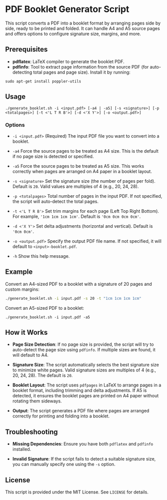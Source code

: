 # PDF Booklet Generator Script

This script converts a PDF into a booklet format by arranging pages side by side, ready to be printed and folded. It can handle A4 and A5 source pages and offers options to configure signature size, margins, and more.

## Prerequisites

- **pdflatex**: LaTeX compiler to generate the booklet PDF.
- **pdfinfo**: Tool to extract page information from the source PDF (for auto-detecting total pages and page size). Install it by running:

```
sudo apt-get install poppler-utils
```

## Usage

```
./generate_booklet.sh -i <input.pdf> [-a4 | -a5] [-s <signature>] [-p <totalpages>] [-t <'L T R B'>] [-d <'X Y'>] [-o <output.pdf>]
```


### Options

- `-i <input.pdf>`
  (Required) The input PDF file you want to convert into a booklet.

- `-a4`
  Force the source pages to be treated as A4 size. This is the default if no page size is detected or specified.

- `-a5`
  Force the source pages to be treated as A5 size. This works correctly when pages are arranged on A4 paper in a booklet layout.

- `-s <signature>`
  Set the signature size (the number of pages per fold). Default is `20`. Valid values are multiples of 4 (e.g., 20, 24, 28).

- `-p <totalpages>`
  Total number of pages in the input PDF. If not specified, the script will auto-detect the total pages.

- `-t <'L T R B'>`
  Set trim margins for each page (Left Top Right Bottom). For example, `'1cm 1cm 1cm 1cm'`. Default is `'0cm 0cm 0cm 0cm'`.

- `-d <'X Y'>`
  Set delta adjustments (horizontal and vertical). Default is `'0cm 0cm'`.

- `-o <output.pdf>`
  Specify the output PDF file name. If not specified, it will default to `<input>-booklet.pdf`.

- `-h`
  Show this help message.

## Example

Convert an A4-sized PDF to a booklet with a signature of 20 pages and custom margins:

```bash
./generate_booklet.sh -i input.pdf -s 20 -t "1cm 1cm 1cm 1cm"
```
Convert an A5-sized PDF to a booklet:
```
./generate_booklet.sh -i input.pdf -a5
```

## How it Works

- **Page Size Detection**: If no page size is provided, the script will try to auto-detect the page size using `pdfinfo`. If multiple sizes are found, it will default to A4.

- **Signature Size**: The script automatically selects the best signature size to minimize white pages. Valid signature sizes are multiples of 4 (e.g., 20, 24, 28). The default is `20`.

- **Booklet Layout**: The script uses `pdfpages` in LaTeX to arrange pages in a booklet format, including trimming and delta adjustments. If A5 is detected, it ensures the booklet pages are printed on A4 paper without rotating them sideways.

- **Output**: The script generates a PDF file where pages are arranged correctly for printing and folding into a booklet.

## Troubleshooting

- **Missing Dependencies**: Ensure you have both `pdflatex` and `pdfinfo` installed.

- **Invalid Signature**: If the script fails to detect a suitable signature size, you can manually specify one using the `-s` option.

## License

This script is provided under the MIT License. See `LICENSE` for details.
